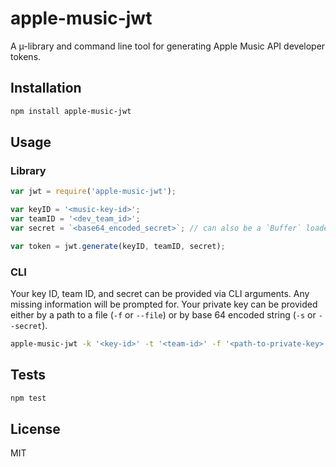 # apple-music-jwt

A µ-library and command line tool for generating Apple Music API developer
tokens.

## Installation

```sh
npm install apple-music-jwt
```

## Usage

### Library

```js
var jwt = require('apple-music-jwt');

var keyID = '<music-key-id>';
var teamID = '<dev_team_id>';
var secret = `<base64_encoded_secret>`; // can also be a `Buffer` loaded from a file

var token = jwt.generate(keyID, teamID, secret);
```

### CLI

Your key ID, team ID, and secret can be provided via CLI arguments. Any missing
information will be prompted for. Your private key can be provided either by a
path to a file (`-f` or `--file`) or by base 64 encoded string (`-s` or
`--secret`).

```sh
apple-music-jwt -k '<key-id>' -t '<team-id>' -f '<path-to-private-key>'
```

## Tests

```sh
npm test
```

## License

MIT
